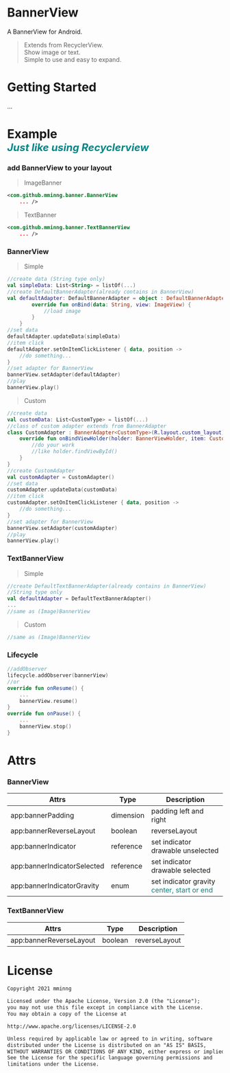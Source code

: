 # BannerView
A BannerView for Android.
> Extends from RecyclerView.  
Show image or text.  
Simple to use and easy to expand.
# Getting Started
...
# Example<br><font color=#018786 size=5>*Just like using Recyclerview*</font>
### add BannerView to your layout
> ImageBanner
```xml
<com.github.mminng.banner.BannerView
    ... />
```
> TextBanner
```xml
<com.github.mminng.banner.TextBannerView
    ... />
```
### BannerView
> Simple
```Kotlin
//create data (String type only)
val simpleData: List<String> = listOf(...)
//create DefaultBannerAdapter(already contains in BannerView)
val defaultAdapter: DefaultBannerAdapter = object : DefaultBannerAdapter() {
        override fun onBind(data: String, view: ImageView) {
            //load image
        }
    }
//set data
defaultAdapter.updateData(simpleData)
//item click
defaultAdapter.setOnItemClickListener { data, position ->
    //do something...
}
//set adapter for BannerView
bannerView.setAdapter(defaultAdapter)
//play
bannerView.play()
```
> Custom
```kotlin
//create data
val customData: List<CustomType> = listOf(...)
//class of custom adapter extends from BannerAdapter
class CustomAdapter : BannerAdapter<CustomType>(R.layout.custom_layout) {
    override fun onBindViewHolder(holder: BannerViewHolder, item: CustomType, position: Int) {
        //do your work
        //like holder.findViewById()
    }
}
//create CustomAdapter
val customAdapter = CustomAdapter()
//set data
customAdapter.updateData(customData)
//item click
customAdapter.setOnItemClickListener { data, position ->
    //do something...
}
//set adapter for BannerView
bannerView.setAdapter(customAdapter)
//play
bannerView.play()
```
### TextBannerView
> Simple
```kotlin
//create DefaultTextBannerAdapter(already contains in BannerView)
//String type only
val defaultAdapter = DefaultTextBannerAdapter()
...
//same as (Image)BannerView
```
> Custom
```kotlin
//same as (Image)BannerView
```
### Lifecycle
```kotlin
//addObserver
lifecycle.addObserver(bannerView)
//or
override fun onResume() {
    ...
    bannerView.resume()
}
override fun onPause() {
    ...
    bannerView.stop()
}
```
# Attrs
### BannerView
| Attrs | Type | Description |
|-----|----|-----------|
| app:bannerPadding | dimension | padding left and right |
| app:bannerReverseLayout | boolean | reverseLayout |
| app:bannerIndicator | reference | set indicator drawable unselected |
| app:bannerIndicatorSelected | reference | set indicator drawable selected |
| app:bannerIndicatorGravity | enum | set indicator gravity<br><font color=#018786>center, start or end</font>
### TextBannerView
| Attrs | Type | Description |
|-----|----|-----------|
| app:bannerReverseLayout | boolean | reverseLayout |
# License
```markdown
Copyright 2021 mminng

Licensed under the Apache License, Version 2.0 (the "License");
you may not use this file except in compliance with the License.
You may obtain a copy of the License at

http://www.apache.org/licenses/LICENSE-2.0

Unless required by applicable law or agreed to in writing, software
distributed under the License is distributed on an "AS IS" BASIS,
WITHOUT WARRANTIES OR CONDITIONS OF ANY KIND, either express or implied.
See the License for the specific language governing permissions and
limitations under the License.
```

